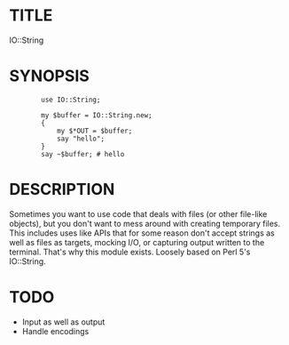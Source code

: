 # TITLE

IO::String

# SYNOPSIS

```perl6
        use IO::String;

        my $buffer = IO::String.new;
        {
            my $*OUT = $buffer;
            say "hello";
        }
        say ~$buffer; # hello
```


# DESCRIPTION

Sometimes you want to use code that deals with files (or other file-like objects), but you don't want to mess around with creating temporary files. This includes uses like APIs that for some reason don't accept strings as well as files as targets, mocking I/O, or capturing output written to the terminal. That's why this module exists. Loosely based on Perl 5's IO::String.

# TODO

  * Input as well as output
  * Handle encodings
